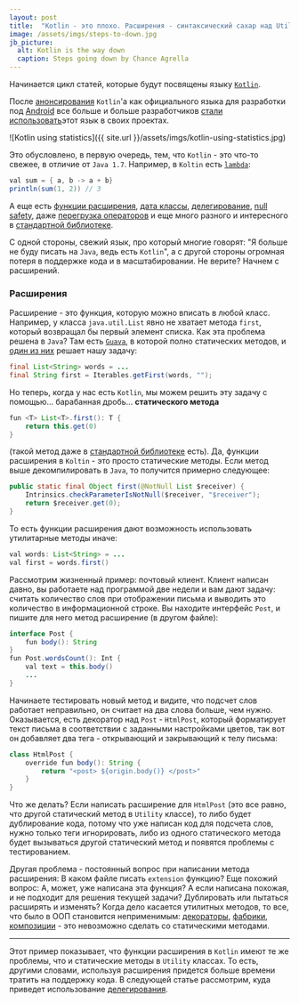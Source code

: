```yaml
---
layout: post
title:  "Kotlin - это плохо. Расширения - синтаксический сахар над Utility классами"
image: /assets/imgs/steps-to-down.jpg
jb_picture:
  alt: Kotlin is the way down
  caption: Steps going down by Chance Agrella
---
```


Начинается цикл статей, которые будут посвящены языку [`Kotlin`](https://kotlinlang.org/).



После [анонсирования](https://youtu.be/X1RVYt2QKQE) `Kotlin`'а как официального языка для разработки под 
[Android](https://www.android.com/) все больше и больше разработчиков 
[стали использовать](https://realm.io/realm-report/2017-q4/)этот язык в своих проектах. 

![Kotlin using statistics]({{ site.url }}/assets/imgs/kotlin-using-statistics.jpg)

Это обусловлено, в первую очередь, тем, что `Kotlin` - это что-то свежее, в отличие от
`Java 1.7`. Например, в `Koltin` есть [`lambda`](https://kotlinlang.org/docs/reference/lambdas.html):
```java
val sum = { a, b -> a + b}
println(sum(1, 2)) // 3
```

А еще есть [функции расширения](https://kotlinlang.org/docs/reference/extensions.html), 
[дата классы](https://kotlinlang.org/docs/reference/data-classes.html), 
[делегирование](https://kotlinlang.org/docs/reference/delegation.html), 
[null safety](https://kotlinlang.org/docs/reference/null-safety.html), 
даже [перегрузка операторов](https://kotlinlang.org/docs/reference/operator-overloading.html) и еще много разного и интересного в 
[стандартной библиотеке](https://kotlinlang.org/api/latest/jvm/stdlib/index.html).

С одной стороны, свежий язык, про который многие говорят: "Я больше не буду писать на `Java`, ведь есть `Kotlin`",
а с другой стороны огромная потеря в поддержке кода и в масштабировании. Не верите? Начнем с расширений.

### Расширения
Расширение - это функция, которую можно вписать в любой класс. Например, у класса `java.util.List` явно не хватает 
метода `first`, который возвращал бы первый элемент списка. Как эта проблема решена в `Java`? Там есть 
[`Guava`](https://github.com/google/guava/), в которой полно статических методов, и 
[один из них](https://github.com/google/guava/blob/master/guava/src/com/google/common/collect/Iterables.java#L808-L810)
решает нашу задачу:
```java
final List<String> words = ...
final String first = Iterables.getFirst(words, "");
```
Но теперь, когда у нас есть `Kotlin`, мы можем решить эту задачу с помощью... барабанная дробь...
**статического метода**
```java
fun <T> List<T>.first(): T {
    return this.get(0)
}
```
(такой метод даже в [стандартной библиотеке](https://github.com/JetBrains/kotlin/blob/1.1.3/libraries/stdlib/src/generated/_Collections.kt#L176-L180) есть).
Да, функции расширения в `Koltin` - это просто статические методы. Если метод выше декомпилировать в `Java`, то получится
примерно следующее:
```java
public static final Object first(@NotNull List $receiver) {
    Intrinsics.checkParameterIsNotNull($receiver, "$receiver");
    return $receiver.get(0);
}
```
То есть функции расширения дают возможность использовать утилитарные методы иначе:
```java
val words: List<String> = ...
val first = words.first()
```

Рассмотрим жизненный пример: почтовый клиент. Клиент написан давно, вы работаете над программой две недели и вам дают 
задачу: считать количество слов при отображении письма и выводить это количество в информационной строке. 
Вы находите интерфейс `Post`, и пишите для него метод расширение (в другом файле):
```java
interface Post {
    fun body(): String
}
fun Post.wordsCount(): Int {
    val text = this.body()
    ...
}
```
Начинаете тестировать новый метод и видите, что подсчет слов работает неправильно, он считает на два слова больше, чем
нужно. Оказывается, есть декоратор над `Post` - `HtmlPost`, который форматирует текст письма в соответствии с заданными
настройками цветов, так вот он добавляет два тега - открывающий и закрывающий к телу письма:
```java
class HtmlPost {
    override fun body(): String {
        return "<post> ${origin.body()} </post>"
    }
}
```
Что же делать? Если написать расширение для `HtmlPost` (это все равно, что другой статический метод в `Utility` классе),
то либо будет дублирование кода, потому что уже написан код для подсчета слов, нужно только теги игнорировать, либо
из одного статического метода будет вызываться другой статический метод и появятся проблемы с тестированием.

Другая проблема - постоянный вопрос при написании метода расширения: В каком файле писать `extension` функцию? Еще
похожий вопрос: А, может, уже написана эта функция? А если написана похожая, и не подходит для решения текущей задачи?
Дублировать или пытаться расширять и изменять? Когда дело касается утилитных методов, то все, что было в ООП становится
неприменимым: [декораторы](https://en.wikipedia.org/wiki/Decorator_pattern), 
[фабрики](https://en.wikipedia.org/wiki/Factory_method_pattern), 
[композиции](https://en.wikipedia.org/wiki/Composite_pattern) - это невозможно сделать со статическими методами.

---

Этот пример показывает, что функции расширения в `Kotlin` имеют те же проблемы, что и статические методы в 
`Utility` классах. То есть, другими словами, используя расширения придется больше времени тратить на поддержку кода.
В следующей статье рассмотрим, куда приведет использование 
[делегирования](https://kotlinlang.org/docs/reference/delegation.html).
